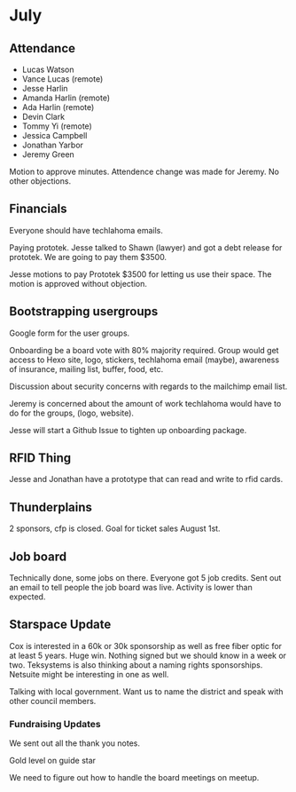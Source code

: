 # July

## Attendance

* Lucas Watson
* Vance Lucas (remote)
* Jesse Harlin
* Amanda Harlin (remote)
* Ada Harlin (remote)
* Devin Clark
* Tommy Yi (remote)
* Jessica Campbell
* Jonathan Yarbor
* Jeremy Green

Motion to approve minutes. Attendence change was made for Jeremy. No other objections.

## Financials

Everyone should have techlahoma emails.

Paying prototek. Jesse talked to Shawn (lawyer) and got a debt release for prototek. We are going to pay them $3500.

Jesse motions to pay Prototek $3500 for letting us use their space. The motion is approved without objection.

## Bootstrapping usergroups

Google form for the user groups.

Onboarding be a board vote with 80% majority required. Group would get access to Hexo site, logo, stickers, techlahoma email (maybe), awareness of insurance, mailing list, buffer, food, etc.

Discussion about security concerns with regards to the mailchimp email list.

Jeremy is concerned about the amount of work techlahoma would have to do for the groups, (logo, website).

Jesse will start a Github Issue to tighten up onboarding package.

## RFID Thing
Jesse and Jonathan have a prototype that can read and write to rfid cards.

## Thunderplains

2 sponsors, cfp is closed. Goal for ticket sales August 1st.

## Job board

Technically done, some jobs on there. Everyone got 5 job credits. Sent out an email to tell people the job board was live. Activity is lower than expected.

## Starspace Update

Cox is interested in a 60k or 30k sponsorship as well as free fiber optic for at least 5 years. Huge win. Nothing signed but we should know in a week or two. Teksystems is also thinking about a naming rights sponsorships. Netsuite might be interesting in one as well.

Talking with local government. Want us to name the district and speak with other council members.

### Fundraising Updates

We sent out all the thank you notes.

Gold level on guide star

We need to figure out how to handle the board meetings on meetup.
